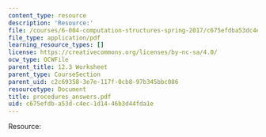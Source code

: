 ```yaml
---
content_type: resource
description: 'Resource:'
file: /courses/6-004-computation-structures-spring-2017/c675efdba53dc4ec1d1446b3d44fda1e_procedures_answers.pdf
file_type: application/pdf
learning_resource_types: []
license: https://creativecommons.org/licenses/by-nc-sa/4.0/
ocw_type: OCWFile
parent_title: 12.3 Worksheet
parent_type: CourseSection
parent_uid: c2c69358-3e7e-117f-0cb8-97b345bbc086
resourcetype: Document
title: procedures_answers.pdf
uid: c675efdb-a53d-c4ec-1d14-46b3d44fda1e
---
```

Resource: